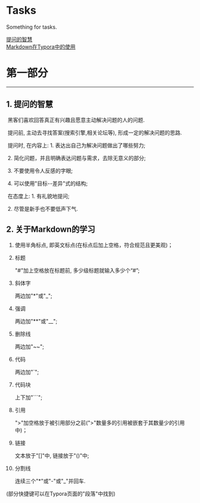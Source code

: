 # Tasks
Something for tasks.

[提问的智慧](https://github.com/Akaso0704/Tasks/blob/main/README.md#1-%E6%8F%90%E9%97%AE%E7%9A%84%E6%99%BA%E6%85%A7)  
[Markdown在Typora中的使用](https://github.com/Akaso0704/Tasks#2-markdown%E5%9C%A8typora%E4%B8%AD%E7%9A%84%E4%BD%BF%E7%94%A8)
# 第一部分    

***

## 1. 提问的智慧

​       黑客们喜欢回答真正有兴趣且愿意主动解决问题的人的问题. 

​       提问前, 主动去寻找答案(搜索引擎,相关论坛等), 形成一定的解决问题的思路. 

​       提问时, 在内容上: 1. 表达出自己为解决问题做出了哪些努力; 

​                        2. 简化问题，并且明确表达问题与需求，去除无意义的部分;

​                        3. 不要使用令人反感的字眼;

​                        4. 可以使用"目标--差异"式的结构;

​               在态度上: 1.  有礼貌地提问;                                     

​                        2.  尽管是新手也不要低声下气.


## 2. 关于Markdown的学习

1.  使用半角标点, 即英文标点(在标点后加上空格，符合规范且更美观)； 

2.  标题

    "#"加上空格放在标题前, 多少级标题就输入多少个“#”;

3.  斜体字

    两边加"*"或"_";

4.  强调

    两边加"**"或"__";

5.  删除线

    两边加"~~";

6.  代码

    两边加"`";

7. 代码块

   上下加"```";

8.  引用

    ">"加空格放于被引用部分之前(">"数量多的引用被嵌套于其数量少的引用中)；

9. 链接

   文本放于"[]"中, 链接放于"()"中;

10. 分割线

    连续三个"*"或"-"或"_"并回车.

(部分快捷键可以在Typora页面的"段落"中找到)

